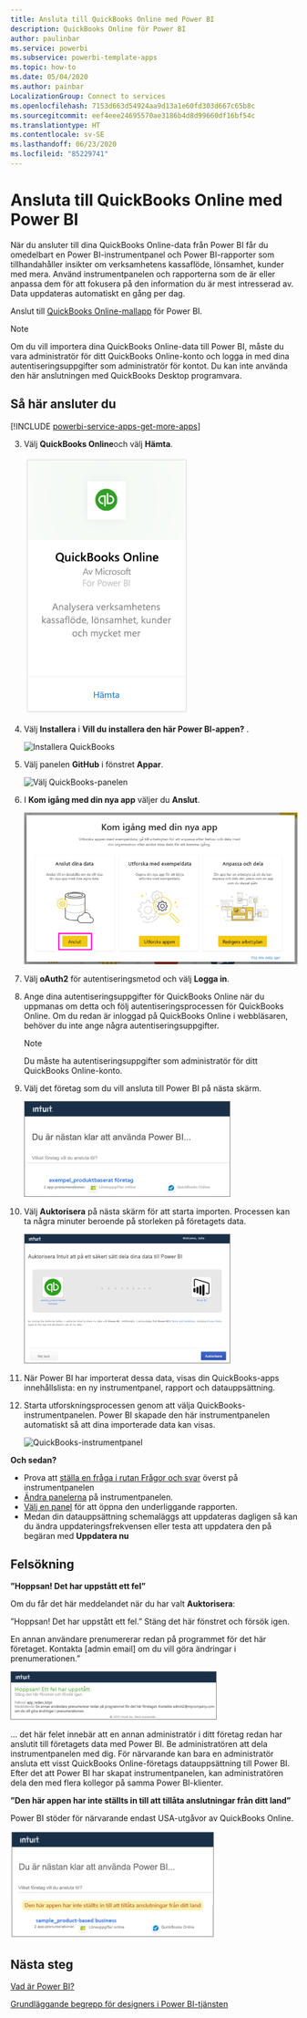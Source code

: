 ```yaml
---
title: Ansluta till QuickBooks Online med Power BI
description: QuickBooks Online för Power BI
author: paulinbar
ms.service: powerbi
ms.subservice: powerbi-template-apps
ms.topic: how-to
ms.date: 05/04/2020
ms.author: painbar
LocalizationGroup: Connect to services
ms.openlocfilehash: 7153d663d54924aa9d13a1e60fd303d667c65b8c
ms.sourcegitcommit: eef4eee24695570ae3186b4d8d99660df16bf54c
ms.translationtype: HT
ms.contentlocale: sv-SE
ms.lasthandoff: 06/23/2020
ms.locfileid: "85229741"
---
```

# <a name="connect-to-quickbooks-online-with-power-bi"></a>Ansluta till QuickBooks Online med Power BI
När du ansluter till dina QuickBooks Online-data från Power BI får du omedelbart en Power BI-instrumentpanel och Power BI-rapporter som tillhandahåller insikter om verksamhetens kassaflöde, lönsamhet, kunder med mera. Använd instrumentpanelen och rapporterna som de är eller anpassa dem för att fokusera på den information du är mest intresserad av. Data uppdateras automatiskt en gång per dag.

Anslut till [QuickBooks Online-mallapp](https://dxt.powerbi.com/getdata/services/quickbooks-online) för Power BI.

>[!NOTE]
>Om du vill importera dina QuickBooks Online-data till Power BI, måste du vara administratör för ditt QuickBooks Online-konto och logga in med dina autentiseringsuppgifter som administratör för kontot. Du kan inte använda den här anslutningen med QuickBooks Desktop programvara. 

## <a name="how-to-connect"></a>Så här ansluter du

[!INCLUDE [powerbi-service-apps-get-more-apps](../includes/powerbi-service-apps-get-more-apps.md)]

3. Välj **QuickBooks Online**och välj **Hämta**.
   
   ![Hämta QuickBooks](media/service-connect-to-quickbooks-online/qbo.png)

4. Välj **Installera** i **Vill du installera den här Power BI-appen?** .

    ![Installera QuickBooks](media/service-connect-to-quickbooks-online/power-bi-install-quickbooks.png)

4. Välj panelen **GitHub** i fönstret **Appar**.

   ![Välj QuickBooks-panelen](media/service-connect-to-quickbooks-online/power-bi-quickbooks-tile.png)

6. I **Kom igång med din nya app** väljer du **Anslut**.

    ![Kom igång med din nya app](media/service-connect-to-zendesk/power-bi-new-app-connect-get-started.png)

4. Välj **oAuth2** för autentiseringsmetod och välj **Logga in**. 
5. Ange dina autentiseringsuppgifter för QuickBooks Online när du uppmanas om detta och följ autentiseringsprocessen för QuickBooks Online. Om du redan är inloggad på QuickBooks Online i webbläsaren, behöver du inte ange några autentiseringsuppgifter.
   >[!NOTE]
   >Du måste ha autentiseringsuppgifter som administratör för ditt QuickBooks Online-konto.
6. Välj det företag som du vill ansluta till Power BI på nästa skärm.
   
   ![Nästan klart i QuickBooks](media/service-connect-to-quickbooks-online/pbi_qbo_almost.png)

7. Välj **Auktorisera** på nästa skärm för att starta importen. Processen kan ta några minuter beroende på storleken på företagets data. 
   
   ![Auktorisera QuickBooks](media/service-connect-to-quickbooks-online/pbi_qbo_authorizesm.png)
   
8. När Power BI har importerat dessa data, visas din QuickBooks-apps innehållslista: en ny instrumentpanel, rapport och datauppsättning.
9. Starta utforskningsprocessen genom att välja QuickBooks-instrumentpanelen. Power BI skapade den här instrumentpanelen automatiskt så att dina importerade data kan visas.

    ![QuickBooks-instrumentpanel](media/service-connect-to-quickbooks-online/power-bi-connect-quickbooks-sample.png)

**Och sedan?**

* Prova att [ställa en fråga i rutan Frågor och svar](../consumer/end-user-q-and-a.md) överst på instrumentpanelen
* [Ändra panelerna](../create-reports/service-dashboard-edit-tile.md) på instrumentpanelen.
* [Välj en panel](../consumer/end-user-tiles.md) för att öppna den underliggande rapporten.
* Medan din datauppsättning schemaläggs att uppdateras dagligen så kan du ändra uppdateringsfrekvensen eller testa att uppdatera den på begäran med **Uppdatera nu**

## <a name="troubleshooting"></a>Felsökning
**”Hoppsan! Det har uppstått ett fel”**

Om du får det här meddelandet när du har valt **Auktorisera**:

”Hoppsan! Det har uppstått ett fel.” Stäng det här fönstret och försök igen.

En annan användare prenumererar redan på programmet för det här företaget. Kontakta [admin email] om du vill göra ändringar i prenumerationen.”

![Hoppsan! Det har uppstått ett fel](media/service-connect-to-quickbooks-online/pbi_qbo_oopssm.png)

... det här felet innebär att en annan administratör i ditt företag redan har anslutit till företagets data med Power BI. Be administratören att dela instrumentpanelen med dig. För närvarande kan bara en administratör ansluta ett visst QuickBooks Online-företags datauppsättning till Power BI. Efter det att Power BI har skapat instrumentpanelen, kan administratören dela den med flera kollegor på samma Power BI-klienter.

**”Den här appen har inte ställts in till att tillåta anslutningar från ditt land”**

Power BI stöder för närvarande endast USA-utgåvor av QuickBooks Online. 

![Den här appen har inte ställts in till att tillåta anslutningar från ditt land](media/service-connect-to-quickbooks-online/pbi_qbo_countrynotsupported.png)

## <a name="next-steps"></a>Nästa steg
[Vad är Power BI?](../fundamentals/power-bi-overview.md)

[Grundläggande begrepp för designers i Power BI-tjänsten](../fundamentals/service-basic-concepts.md)
